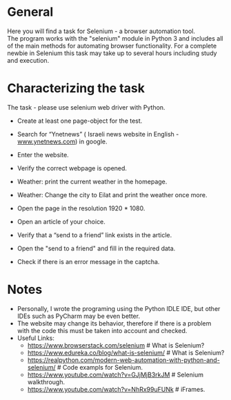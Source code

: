 # General
Here you will find a task for Selenium - a browser automation tool.  
The program works with the "selenium" module in Python 3 and includes all of the main methods for automating browser functionality.
For a complete newbie in Selenium this task may take up to several hours including study and execution.  
  
  
# Characterizing the task
The task - please use selenium web driver with Python.

- Create at least one page-object for the test.

* Search for “Ynetnews” ( Israeli news website in English - www.ynetnews.com) in google.

* Enter the website.

* Verify the correct webpage is opened.

* Weather: print the current weather in the homepage.

* Weather: Change the city to Eilat and print the weather once more.

* Open the page in the resolution 1920 * 1080.

* Open an article of your choice.

* Verify that a “send to a friend” link exists in the article.

* Open the "send to a friend" and fill in the required data.

* Check if there is an error message in the captcha.


# Notes
* Personally, I wrote the programing using the Python IDLE IDE, but other IDEs such as PyCharm may be even better.  
* The website may change its behavior, therefore if there is a problem with the code this must be taken into account and checked.  
* Useful Links:  
  - https://www.browserstack.com/selenium  # What is Selenium?
  - https://www.edureka.co/blog/what-is-selenium/  # What is Selenium?
  - https://realpython.com/modern-web-automation-with-python-and-selenium/  # Code exampls for Selenium.
  - https://www.youtube.com/watch?v=GJjMjB3rkJM  # Selenium walkthrough.
  - https://www.youtube.com/watch?v=NhRx99uFUNk  # iFrames.
